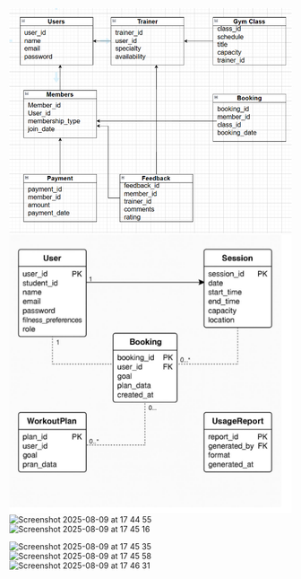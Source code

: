 ![alt text](gym_booking_UML.png)
![alt text](ERD.jpg)
<img width="533" height="502" alt="Screenshot 2025-08-09 at 17 44 55" src="https://github.com/user-attachments/assets/9de04fca-a200-4662-b050-5323ea974df6" /><img width="505" height="297" alt="Screenshot 2025-08-09 at 17 45 16" src="https://github.com/user-attachments/assets/742c9b76-e627-4f88-a762-3ae57c85d56f" />

<img width="538" height="377" alt="Screenshot 2025-08-09 at 17 45 35" src="https://github.com/user-attachments/assets/341f56da-0bf4-4a78-88d5-4bd9560c7230" />
<img width="545" height="422" alt="Screenshot 2025-08-09 at 17 45 58" src="https://github.com/user-attachments/assets/ed862728-fa6a-4039-8069-7ca1462114a8" />
<img width="569" height="398" alt="Screenshot 2025-08-09 at 17 46 31" src="https://github.com/user-attachments/assets/038a7fc8-a476-4686-87de-474f46de09a5" />
